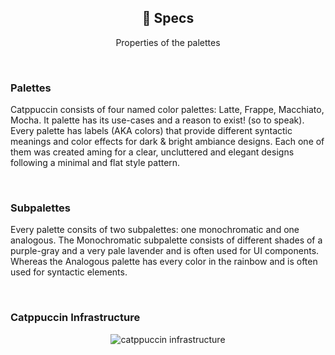 <p align="center">
  <h2 align="center">🍙 Specs</h2>
</p>

<p align="center">
	Properties of the palettes
</p>

&nbsp;

### Palettes

Catppuccin consists of four named color palettes: Latte, Frappe, Macchiato, Mocha. It palette has its use-cases and a reason to exist! (so to speak). Every palette has labels (AKA colors) that provide different syntactic meanings and color effects for dark & bright ambiance designs. Each one of them was created aming for a clear, uncluttered and elegant designs following a minimal and flat style pattern.

&nbsp;

### Subpalettes

Every palette consits of two subpalettes: one monochromatic and one analogous. The Monochromatic subpalette consists of different shades of a purple-gray and a very pale lavender and is often used for UI components. Whereas the Analogous palette has every color in the rainbow and is often used for syntactic elements.

&nbsp;

### Catppuccin Infrastructure

<p align="center">
<img src="https://raw.githubusercontent.com/catppuccin/catppuccin/main/assets/palette/infrastructure.png" alt="catppuccin infrastructure"/>
</p>
